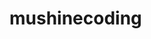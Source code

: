 # mushinecoding
<!doctype html>
  <html>
    <head>
      <title> web page </title>
      </head>
    </html>
